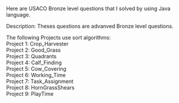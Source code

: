 Here are USACO Bronze level questions that I solved by using Java language.<br />

Description: 
Theses questions are advanved Bronze level questions.<br />

The following Projects use sort algorithms: <br />
Project 1: Crop_Harvester <br />
Project 2: Good_Grass <br />
Project 3: Quadrants <br />
Project 4: Calf_Finding <br />
Project 5: Cow_Covering <br />
Project 6: Working_Time <br />
Project 7: Task_Assignment <br />
Project 8: HornGrassShears <br />
Project 9: PlayTime <br />


